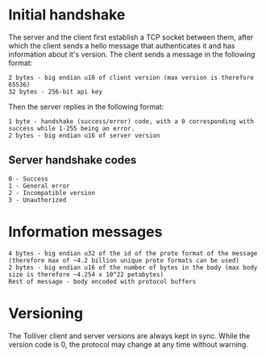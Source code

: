 # Initial handshake

The server and the client first establish a TCP socket between them, after which the client sends a hello message that authenticates it and has information about it's version. The client sends a message in the following format:

```
2 bytes - big endian u16 of client version (max version is therefore 65536)
32 bytes - 256-bit api key
```

Then the server replies in the following format:

```
1 byte - handshake (success/error) code, with a 0 corresponding with success while 1-255 being an error.
2 bytes - big endian u16 of server version
```

## Server handshake codes

```
0 - Success
1 - General error
2 - Incompatible version
3 - Unauthorized
```

# Information messages

```
4 bytes - big endian u32 of the id of the proto format of the message (therefore max of ~4.2 billion unique proto formats can be used)
2 bytes - big endian u16 of the number of bytes in the body (max body size is therefore ~4.254 x 10^22 petabytes)
Rest of message - body encoded with protocol buffers
```

# Versioning

The Tolliver client and server versions are always kept in sync. While the version code is 0, the protocol may change at any time without warning.
